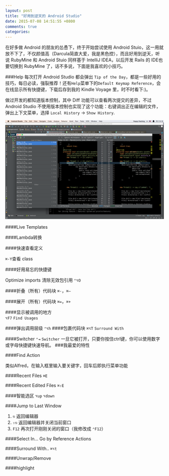 ```yaml
---
layout: post
title: "好用到逆天的 Android Studio"
date: 2015-07-08 14:51:55 +0800
comments: true
categories: 
---
```

在好多做 Android 的朋友的怂恿下，终于开始尝试使用 Android Stuio，这一用就放不下了，不仅颜值高（Darcula简直大爱，我是黑色控），而且好用到逆天，听说 RubyMine 和 Android Stuio 同样基于 IntelliJ IDEA，以后开发 Rails 的 IDE也要切换到 RubyMine 了，话不多说，下面是我喜欢的小技巧。

###Help
每次打开 Android Studio 都会弹出 `Tip of the Day`，都是一些好用的技巧，每日必读，强裂推荐！还有`Help`菜单下的`Default Keymap Reference`，会在线显示所有快捷键，下载后存到我的 Kindle Voyage 里，时不时看下:)。

做过开发的都知道版本控制，其中 Diff 功能可以查看两次提交的差异，不过 Android Studio 不使用版本控制也实现了这个功能：右键调出正在编辑的文件，弹出上下文菜单，选择 `Local History` -> `Show History`.

![Local History](/images/local_history.png)



####Live Templates



####Lambda转换



####快速查看定义

`⌘-Y`查看 class 

####好用易忘的快捷键

Optimize imports 清除无效包引用
`⌃⌥O`

####折叠（所有）代码块
`⌘-`，`⌘—`

####展开（所有）代码块
`⌘=`，`⌘+`

####显示被调用的地方	
`⌥F7`	`Find Usages`

####弹出调用层级
`⌃⌥h`
####包裹代码块
`⌘⌥T` `Surround With`

####Switcher
`⌃⇥` `Switcher`
一旦它被打开，只要你按住ctrl键，你可以使用数字或字母快捷键快速导航。
###我最爱的特性

####Find Action

类似Alfred，在输入框里输入要关键字，回车后即执行菜单功能

####Recent Files
`⌘E`

####Recent Edited Files
`⌘⇧E`

####智能选区
`⌥up` `⌥down`

####Jump to Last Window
1. `⎋` 返回编辑器
2. `⇧⎋` 返回编辑器并关闭当前窗口
3. `F12` 再次打开刚刚关闭的窗口（我修改成 `⌃F12`）

####Select In...
Go by Reference Actions

####Surround With..
`⌘⌥t`

####Unwrap/Remove

####highlight